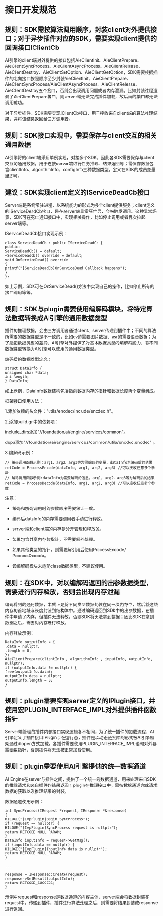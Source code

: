 # 接口开发规范


## 规则：SDK需按算法调用顺序，封装client对外提供接口；对于异步插件对应的SDK，需要实现client提供的回调接口IClientCb

AI引擎的client端对外提供的接口包括AieClientInit、AieClientPrepare、AieClientSyncProcess、AieClientAsyncProcess、AieClientRelease、AieClientDestroy、AieClientSetOption、AieClientGetOption，SDK需要根据插件的北向接口按照顺序至少封装AieClientInit、AieClientPrepare、AieClientSyncProcess/AieClientAsyncProcess、AieClientRelease、AieClientDestroy五个接口，否则会出现调用问题或者内存泄漏。比如封装过程遗漏了AieClientPrepare接口，则server端无法完成插件加载，故后面的接口都无法调用成功。

对于异步插件，SDK需要实现IClientCb接口，用于接收来自client端的算法推理结果，并将该结果返回给三方调用者。


## 规则：SDK接口实现中，需要保存与client交互的相关通用数据

AI引擎将的client端采用单例实现，对接多个SDK，因此各SDK需要保存与client交互的通用数据，用于连接server端进行任务推理、结果返回等；需保存数据包含clientInfo、algorithmInfo、configInfo三种数据类型，定义在SDK的成员变量里即可。


## 建议：SDK实现client定义的IServiceDeadCb接口

Server端是系统常驻进程，以系统能力的形式为多个client提供服务；client定义的IServiceDeadCb接口，是在server端异常死亡后，会被触发调用。这种异常场景，SDK可在死亡通知接口中，实现相关操作，比如停止调用或者再次拉起server端等。

IServiceDeadCb接口实现示例：

  
```
class ServiceDeadCb : public IServiceDeadCb {
public:
ServiceDeadCb() = default;
~ServiceDeadCb() override = default;
void OnServiceDead() override
{
printf("[ServiceDeadCb]OnServiceDead Callback happens");
}
};
```

如上示例，SDK可在OnServiceDead()方法中实现自己的操作，比如停止所有的接口调用等等。


## 规则：SDK与plugin需要使用编解码模块，将特定算法数据转换成AI引擎的通用数据类型

插件的推理数据，会由三方调用者通过client、server传递到插件中；不同的算法所需要的数据类型是不一致的，比如cv的需要图片数据、asr的需要语音数据；为了适配数据类型的差异，AI引擎对外提供了对基本数据类型的编解码能力，将不同数据类型转换为AI引擎可以使用的通用数据类型。

编码后的数据类型定义：

  
```
struct DataInfo {
unsigned char *data;
int length;
} DataInfo;

```

如上示例，DataInfo数据结构包括指向数据内存的指针和数据长度两个变量组成。

框架接口使用方法：

1.添加依赖的头文件："utils/encdec/include/encdec.h"。

2.添加build.gn中的依赖项：

include_dirs添加"//foundation/ai/engine/services/common"。

deps添加"//foundation/ai/engine/services/common/utils/encdec:encdec" 。

3.编解码示例：

  
```
// 编码调用函数示例：arg1，arg2，arg3等为需编码的变量，dataInfo为编码后的结果
retCode = ProcessEncode(dataInfo, arg1, arg2, arg3) //可以接收任意多个参数
// 解码调用函数示例:dataInfo为需要解码的信息，arg1，arg2，arg3等为解码后的结果
retCode = ProcessDecode(dataInfo, arg1, arg2, arg3) //可以接收任意多个参数
```

注意：

- 编码和解码调用时的参数顺序需要保证一致。

- 编码后dataInfo的内存需要调用者手动进行释放。

- server端和client端的内存是分开管理和释放的。

- 如果包含共享内存的指针，不需要额外处理。

- 如果其他类型的指针，则需要解引用后使用ProcessEncode/ ProcessDecode。

- 该编解码模块未适配class数据类型，不建议使用。


## 规则：在SDK中，对以编解码返回的出参数据类型，需要进行内存释放，否则会出现内存泄漏

编码得到的通用数据，本质上是将不同类型数据封装在同一块内存中，然后将这块内存的首地址与长度封装到结构体中。通过编码返回到SDK中的出参数据，在插件中申请了内存，但插件无法释放，否则SDK将无法拿到数据；因此SDK在拿到数据之后，需要对内存进行释放。

内存释放示例：

  
```
DataInfo outputInfo = {
.data = nullptr,
.length = 0,
};
AieClientPrepare(clientInfo_, algorithmInfo_, inputInfo, outputInfo, nullptr);
if (outputInfo.data != nullptr) {
free(outputInfo.data);
outputInfo.data = nullptr;
outputInfo.length = 0;
}
```


## 规则：plugin需要实现server定义的IPlugin接口，并使用宏PLUGIN_INTERFACE_IMPL对外提供插件函数指针

Server端管理的插件内部接口实现逻辑各不相同，为了统一插件的加载流程，AI引擎定义了插件接口IPlugin；在运行态，插件是以动态链接库的形式被AI引擎框架通过dlopen方式加载，各插件需要使用PLUGIN_INTERFACE_IMPL语句对外暴露函数指针，否则插件将无法被正常加载使用。


## 规则：plugin需要使用AI引擎提供的统一数据通道

AI Engine在server与插件之间，提供了一个统一的数据通道，用来处理来自SDK的推理请求和来自插件的结果返回；plugin在推理接口中，需按数据通道完成请求数据的获取以及推理结果的封装。

数据通道使用示例：

  
```
int SyncProcess(IRequest *request, IResponse *&response)
{
HILOGI("[IvpPlugin]Begin SyncProcess");
if (request == nullptr) {
HILOGE("[IvpPlugin]SyncProcess request is nullptr");
return RETCODE_NULL_PARAM;
}
DataInfo inputInfo = request->GetMsg();
if (inputInfo.data == nullptr) {
HILOGE("[IvpPlugin]InputInfo data is nullptr");
return RETCODE_NULL_PARAM;
}

...

response = IResponse::Create(request);
response->SetResult(outputInfo);
return RETCODE_SUCCESS;
}
```

示例中request和response是数据通道的内容主体，server端会将数据封装在request中，传递到插件，插件进行算法处理之后，则需要将结果封装成response进行返回。
